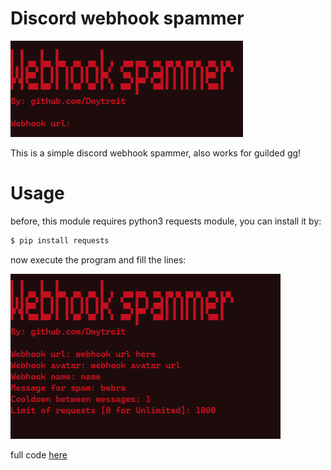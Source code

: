 # Discord webhook spammer
![](https://raw.githubusercontent.com/Dmytroitt/DiscordWebhookSpammer/main/image_2022-08-28_154536862.png?token=GHSAT0AAAAAABYEFEHIDTBLN64Z32UBMVXSYYLYYZA)

This is a simple discord webhook spammer, also works for guilded gg!

# Usage 

before, this module requires python3 requests module, you can install it by:

```bash
$ pip install requests
```

now execute the program and fill the lines:

![](https://raw.githubusercontent.com/Dmytroitt/DiscordWebhookSpammer/main/image_2022-08-28_154742673.png?token=GHSAT0AAAAAABYEFEHJQBHZN3XH6C4ZZZO4YYLY5IQ)

full code [here]()
